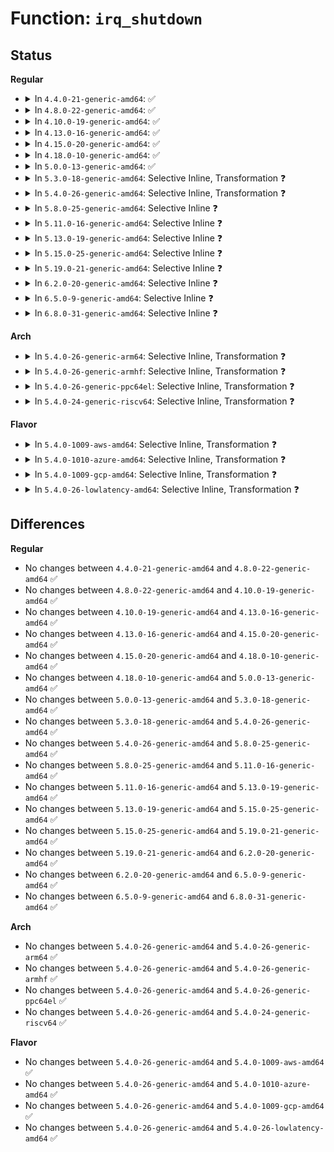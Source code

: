 # Function: <code>irq_shutdown</code>

## Status
<b>Regular</b>
<ul>
<li>
<details>
<summary>In <code>4.4.0-21-generic-amd64</code>: ✅</summary>

```c
void irq_shutdown(struct irq_desc * desc)
```

```json
{
  "name": "irq_shutdown",
  "collision_type": "Unique Global",
  "inline_type": "No",
  "funcs": [
    {
      "addr": 18446744071579754800,
      "name": "irq_shutdown",
      "external": true,
      "loc": "kernel/irq/chip.c:208",
      "file": "kernel/irq/chip.c",
      "inline": "seen, unknown",
      "caller_inline": [],
      "caller_func": [
        "kernel/irq/manage.c:__free_irq",
        "kernel/irq/autoprobe.c:probe_irq_mask",
        "kernel/irq/autoprobe.c:probe_irq_off",
        "kernel/irq/autoprobe.c:probe_irq_on"
      ]
    }
  ],
  "symbols": [
    {
      "addr": 18446744071579754800,
      "name": "irq_shutdown",
      "section": ".text",
      "bind": "STB_GLOBAL",
      "size": 105
    }
  ]
}
```
</details>
</li>
<li>
<details>
<summary>In <code>4.8.0-22-generic-amd64</code>: ✅</summary>

```c
void irq_shutdown(struct irq_desc * desc)
```

```json
{
  "name": "irq_shutdown",
  "collision_type": "Unique Global",
  "inline_type": "No",
  "funcs": [
    {
      "addr": 18446744071579777664,
      "name": "irq_shutdown",
      "external": true,
      "loc": "kernel/irq/chip.c:208",
      "file": "kernel/irq/chip.c",
      "inline": "seen, unknown",
      "caller_inline": [],
      "caller_func": [
        "kernel/irq/manage.c:__free_irq",
        "kernel/irq/autoprobe.c:probe_irq_off",
        "kernel/irq/autoprobe.c:probe_irq_mask",
        "kernel/irq/autoprobe.c:probe_irq_on"
      ]
    }
  ],
  "symbols": [
    {
      "addr": 18446744071579777664,
      "name": "irq_shutdown",
      "section": ".text",
      "bind": "STB_GLOBAL",
      "size": 105
    }
  ]
}
```
</details>
</li>
<li>
<details>
<summary>In <code>4.10.0-19-generic-amd64</code>: ✅</summary>

```c
void irq_shutdown(struct irq_desc * desc)
```

```json
{
  "name": "irq_shutdown",
  "collision_type": "Unique Global",
  "inline_type": "No",
  "funcs": [
    {
      "addr": 18446744071579804368,
      "name": "irq_shutdown",
      "external": true,
      "loc": "kernel/irq/chip.c:207",
      "file": "kernel/irq/chip.c",
      "inline": "seen, unknown",
      "caller_inline": [],
      "caller_func": [
        "kernel/irq/manage.c:__free_irq",
        "kernel/irq/autoprobe.c:probe_irq_off",
        "kernel/irq/autoprobe.c:probe_irq_mask",
        "kernel/irq/autoprobe.c:probe_irq_on"
      ]
    }
  ],
  "symbols": [
    {
      "addr": 18446744071579804368,
      "name": "irq_shutdown",
      "section": ".text",
      "bind": "STB_GLOBAL",
      "size": 102
    }
  ]
}
```
</details>
</li>
<li>
<details>
<summary>In <code>4.13.0-16-generic-amd64</code>: ✅</summary>

```c
void irq_shutdown(struct irq_desc * desc)
```

```json
{
  "name": "irq_shutdown",
  "collision_type": "Unique Global",
  "inline_type": "No",
  "funcs": [
    {
      "addr": 18446744071579801856,
      "name": "irq_shutdown",
      "external": true,
      "loc": "kernel/irq/chip.c:283",
      "file": "kernel/irq/chip.c",
      "inline": "seen, unknown",
      "caller_inline": [],
      "caller_func": [
        "kernel/irq/manage.c:__free_irq",
        "kernel/irq/autoprobe.c:probe_irq_off",
        "kernel/irq/autoprobe.c:probe_irq_mask",
        "kernel/irq/autoprobe.c:probe_irq_on",
        "kernel/irq/cpuhotplug.c:irq_migrate_all_off_this_cpu"
      ]
    }
  ],
  "symbols": [
    {
      "addr": 18446744071579801856,
      "name": "irq_shutdown",
      "section": ".text",
      "bind": "STB_GLOBAL",
      "size": 115
    }
  ]
}
```
</details>
</li>
<li>
<details>
<summary>In <code>4.15.0-20-generic-amd64</code>: ✅</summary>

```c
void irq_shutdown(struct irq_desc * desc)
```

```json
{
  "name": "irq_shutdown",
  "collision_type": "Unique Global",
  "inline_type": "No",
  "funcs": [
    {
      "addr": 18446744071579835856,
      "name": "irq_shutdown",
      "external": true,
      "loc": "kernel/irq/chip.c:306",
      "file": "kernel/irq/chip.c",
      "inline": "seen, unknown",
      "caller_inline": [],
      "caller_func": [
        "kernel/irq/manage.c:__free_irq",
        "kernel/irq/autoprobe.c:probe_irq_off",
        "kernel/irq/autoprobe.c:probe_irq_mask",
        "kernel/irq/autoprobe.c:probe_irq_on",
        "kernel/irq/cpuhotplug.c:irq_migrate_all_off_this_cpu"
      ]
    }
  ],
  "symbols": [
    {
      "addr": 18446744071579835856,
      "name": "irq_shutdown",
      "section": ".text",
      "bind": "STB_GLOBAL",
      "size": 118
    }
  ]
}
```
</details>
</li>
<li>
<details>
<summary>In <code>4.18.0-10-generic-amd64</code>: ✅</summary>

```c
void irq_shutdown(struct irq_desc * desc)
```

```json
{
  "name": "irq_shutdown",
  "collision_type": "Unique Global",
  "inline_type": "No",
  "funcs": [
    {
      "addr": 18446744071579869712,
      "name": "irq_shutdown",
      "external": true,
      "loc": "kernel/irq/chip.c:304",
      "file": "kernel/irq/chip.c",
      "inline": "seen, unknown",
      "caller_inline": [],
      "caller_func": [
        "kernel/irq/manage.c:__free_irq",
        "kernel/irq/autoprobe.c:probe_irq_off",
        "kernel/irq/autoprobe.c:probe_irq_mask",
        "kernel/irq/autoprobe.c:probe_irq_on",
        "kernel/irq/cpuhotplug.c:irq_migrate_all_off_this_cpu"
      ]
    }
  ],
  "symbols": [
    {
      "addr": 18446744071579869712,
      "name": "irq_shutdown",
      "section": ".text",
      "bind": "STB_GLOBAL",
      "size": 118
    }
  ]
}
```
</details>
</li>
<li>
<details>
<summary>In <code>5.0.0-13-generic-amd64</code>: ✅</summary>

```c
void irq_shutdown(struct irq_desc * desc)
```

```json
{
  "name": "irq_shutdown",
  "collision_type": "Unique Global",
  "inline_type": "No",
  "funcs": [
    {
      "addr": 18446744071579916752,
      "name": "irq_shutdown",
      "external": true,
      "loc": "kernel/irq/chip.c:304",
      "file": "kernel/irq/chip.c",
      "inline": "seen, unknown",
      "caller_inline": [],
      "caller_func": [
        "kernel/irq/manage.c:__free_irq",
        "kernel/irq/autoprobe.c:probe_irq_off",
        "kernel/irq/autoprobe.c:probe_irq_mask",
        "kernel/irq/autoprobe.c:probe_irq_on",
        "kernel/irq/cpuhotplug.c:irq_migrate_all_off_this_cpu"
      ]
    }
  ],
  "symbols": [
    {
      "addr": 18446744071579916752,
      "name": "irq_shutdown",
      "section": ".text",
      "bind": "STB_GLOBAL",
      "size": 118
    }
  ]
}
```
</details>
</li>
<li>
<details>
<summary>In <code>5.3.0-18-generic-amd64</code>: Selective Inline, Transformation ❓</summary>

```c
void irq_shutdown(struct irq_desc * desc)
```

```json
{
  "name": "irq_shutdown",
  "collision_type": "Unique Global",
  "inline_type": "Selective",
  "funcs": [
    {
      "addr": 18446744071579954917,
      "name": "irq_shutdown",
      "external": true,
      "loc": "kernel/irq/chip.c:304",
      "file": "kernel/irq/chip.c",
      "inline": "not declared, inlined",
      "caller_inline": [
        "kernel/irq/chip.c:irq_shutdown_and_deactivate"
      ],
      "caller_func": [
        "kernel/irq/manage.c:__free_irq",
        "kernel/irq/chip.c:irq_shutdown_and_deactivate"
      ]
    }
  ],
  "symbols": [
    {
      "addr": 18446744071579952528,
      "name": "irq_shutdown.part.0",
      "section": ".text",
      "bind": "STB_LOCAL",
      "size": 101
    },
    {
      "addr": 18446744071579954880,
      "name": "irq_shutdown",
      "section": ".text",
      "bind": "STB_GLOBAL",
      "size": 30
    }
  ]
}
```
</details>
</li>
<li>
<details>
<summary>In <code>5.4.0-26-generic-amd64</code>: Selective Inline, Transformation ❓</summary>

```c
void irq_shutdown(struct irq_desc * desc)
```

```json
{
  "name": "irq_shutdown",
  "collision_type": "Unique Global",
  "inline_type": "Selective",
  "funcs": [
    {
      "addr": 18446744071580004773,
      "name": "irq_shutdown",
      "external": true,
      "loc": "kernel/irq/chip.c:304",
      "file": "kernel/irq/chip.c",
      "inline": "not declared, inlined",
      "caller_inline": [
        "kernel/irq/chip.c:irq_shutdown_and_deactivate"
      ],
      "caller_func": [
        "kernel/irq/manage.c:__free_irq",
        "kernel/irq/chip.c:irq_shutdown_and_deactivate"
      ]
    }
  ],
  "symbols": [
    {
      "addr": 18446744071580002384,
      "name": "irq_shutdown.part.0",
      "section": ".text",
      "bind": "STB_LOCAL",
      "size": 101
    },
    {
      "addr": 18446744071580004736,
      "name": "irq_shutdown",
      "section": ".text",
      "bind": "STB_GLOBAL",
      "size": 30
    }
  ]
}
```
</details>
</li>
<li>
<details>
<summary>In <code>5.8.0-25-generic-amd64</code>: Selective Inline ❓</summary>

```c
void irq_shutdown(struct irq_desc * desc)
```

```json
{
  "name": "irq_shutdown",
  "collision_type": "Unique Global",
  "inline_type": "Selective",
  "funcs": [
    {
      "addr": 18446744071580054144,
      "name": "irq_shutdown",
      "external": true,
      "loc": "kernel/irq/chip.c:304",
      "file": "kernel/irq/chip.c",
      "inline": "not declared, inlined",
      "caller_inline": [],
      "caller_func": [
        "kernel/irq/manage.c:__free_irq",
        "kernel/irq/chip.c:irq_shutdown_and_deactivate"
      ]
    }
  ],
  "symbols": [
    {
      "addr": 18446744071580054144,
      "name": "irq_shutdown",
      "section": ".text",
      "bind": "STB_GLOBAL",
      "size": 206
    }
  ]
}
```
</details>
</li>
<li>
<details>
<summary>In <code>5.11.0-16-generic-amd64</code>: Selective Inline ❓</summary>

```c
void irq_shutdown(struct irq_desc * desc)
```

```json
{
  "name": "irq_shutdown",
  "collision_type": "Unique Global",
  "inline_type": "Selective",
  "funcs": [
    {
      "addr": 18446744071580036736,
      "name": "irq_shutdown",
      "external": true,
      "loc": "kernel/irq/chip.c:304",
      "file": "kernel/irq/chip.c",
      "inline": "not declared, inlined",
      "caller_inline": [],
      "caller_func": [
        "kernel/irq/manage.c:__free_irq",
        "kernel/irq/chip.c:irq_shutdown_and_deactivate"
      ]
    }
  ],
  "symbols": [
    {
      "addr": 18446744071580036736,
      "name": "irq_shutdown",
      "section": ".text",
      "bind": "STB_GLOBAL",
      "size": 206
    }
  ]
}
```
</details>
</li>
<li>
<details>
<summary>In <code>5.13.0-19-generic-amd64</code>: Selective Inline ❓</summary>

```c
void irq_shutdown(struct irq_desc * desc)
```

```json
{
  "name": "irq_shutdown",
  "collision_type": "Unique Global",
  "inline_type": "Selective",
  "funcs": [
    {
      "addr": 18446744071580037504,
      "name": "irq_shutdown",
      "external": true,
      "loc": "kernel/irq/chip.c:307",
      "file": "kernel/irq/chip.c",
      "inline": "not declared, inlined",
      "caller_inline": [],
      "caller_func": [
        "kernel/irq/manage.c:__free_irq",
        "kernel/irq/chip.c:irq_shutdown_and_deactivate"
      ]
    }
  ],
  "symbols": [
    {
      "addr": 18446744071580037504,
      "name": "irq_shutdown",
      "section": ".text",
      "bind": "STB_GLOBAL",
      "size": 206
    }
  ]
}
```
</details>
</li>
<li>
<details>
<summary>In <code>5.15.0-25-generic-amd64</code>: Selective Inline ❓</summary>

```c
void irq_shutdown(struct irq_desc * desc)
```

```json
{
  "name": "irq_shutdown",
  "collision_type": "Unique Global",
  "inline_type": "Selective",
  "funcs": [
    {
      "addr": 18446744071580170064,
      "name": "irq_shutdown",
      "external": true,
      "loc": "kernel/irq/chip.c:307",
      "file": "kernel/irq/chip.c",
      "inline": "not declared, inlined",
      "caller_inline": [],
      "caller_func": [
        "kernel/irq/manage.c:__free_irq",
        "kernel/irq/chip.c:irq_shutdown_and_deactivate"
      ]
    }
  ],
  "symbols": [
    {
      "addr": 18446744071580170064,
      "name": "irq_shutdown",
      "section": ".text",
      "bind": "STB_GLOBAL",
      "size": 206
    }
  ]
}
```
</details>
</li>
<li>
<details>
<summary>In <code>5.19.0-21-generic-amd64</code>: Selective Inline ❓</summary>

```c
void irq_shutdown(struct irq_desc * desc)
```

```json
{
  "name": "irq_shutdown",
  "collision_type": "Unique Global",
  "inline_type": "Selective",
  "funcs": [
    {
      "addr": 18446744071580316912,
      "name": "irq_shutdown",
      "external": true,
      "loc": "kernel/irq/chip.c:304",
      "file": "kernel/irq/chip.c",
      "inline": "not declared, inlined",
      "caller_inline": [],
      "caller_func": [
        "kernel/irq/manage.c:__free_irq",
        "kernel/irq/chip.c:irq_shutdown_and_deactivate"
      ]
    }
  ],
  "symbols": [
    {
      "addr": 18446744071580316912,
      "name": "irq_shutdown",
      "section": ".text",
      "bind": "STB_GLOBAL",
      "size": 233
    }
  ]
}
```
</details>
</li>
<li>
<details>
<summary>In <code>6.2.0-20-generic-amd64</code>: Selective Inline ❓</summary>

```c
void irq_shutdown(struct irq_desc * desc)
```

```json
{
  "name": "irq_shutdown",
  "collision_type": "Unique Global",
  "inline_type": "Selective",
  "funcs": [
    {
      "addr": 18446744071580530816,
      "name": "irq_shutdown",
      "external": true,
      "loc": "kernel/irq/chip.c:306",
      "file": "kernel/irq/chip.c",
      "inline": "not declared, inlined",
      "caller_inline": [],
      "caller_func": [
        "kernel/irq/manage.c:__free_irq",
        "kernel/irq/chip.c:irq_shutdown_and_deactivate"
      ]
    }
  ],
  "symbols": [
    {
      "addr": 18446744071580530816,
      "name": "irq_shutdown",
      "section": ".text",
      "bind": "STB_GLOBAL",
      "size": 233
    }
  ]
}
```
</details>
</li>
<li>
<details>
<summary>In <code>6.5.0-9-generic-amd64</code>: Selective Inline ❓</summary>

```c
void irq_shutdown(struct irq_desc * desc)
```

```json
{
  "name": "irq_shutdown",
  "collision_type": "Unique Global",
  "inline_type": "Selective",
  "funcs": [
    {
      "addr": 18446744071580604261,
      "name": "irq_shutdown",
      "external": true,
      "loc": "kernel/irq/chip.c:306",
      "file": "kernel/irq/chip.c",
      "inline": "not declared, inlined",
      "caller_inline": [
        "kernel/irq/chip.c:irq_shutdown_and_deactivate",
        "kernel/irq/chip.c:irq_shutdown_and_deactivate"
      ],
      "caller_func": [
        "kernel/irq/manage.c:__free_irq"
      ]
    }
  ],
  "symbols": [
    {
      "addr": 18446744071580604096,
      "name": "irq_shutdown",
      "section": ".text",
      "bind": "STB_GLOBAL",
      "size": 135
    }
  ]
}
```
</details>
</li>
<li>
<details>
<summary>In <code>6.8.0-31-generic-amd64</code>: Selective Inline ❓</summary>

```c
void irq_shutdown(struct irq_desc * desc)
```

```json
{
  "name": "irq_shutdown",
  "collision_type": "Unique Global",
  "inline_type": "Selective",
  "funcs": [
    {
      "addr": 18446744071580668773,
      "name": "irq_shutdown",
      "external": true,
      "loc": "kernel/irq/chip.c:306",
      "file": "kernel/irq/chip.c",
      "inline": "not declared, inlined",
      "caller_inline": [
        "kernel/irq/chip.c:irq_shutdown_and_deactivate",
        "kernel/irq/chip.c:irq_shutdown_and_deactivate"
      ],
      "caller_func": [
        "kernel/irq/manage.c:__free_irq"
      ]
    }
  ],
  "symbols": [
    {
      "addr": 18446744071580668608,
      "name": "irq_shutdown",
      "section": ".text",
      "bind": "STB_GLOBAL",
      "size": 135
    }
  ]
}
```
</details>
</li>
</ul>
<b>Arch</b>
<ul>
<li>
<details>
<summary>In <code>5.4.0-26-generic-arm64</code>: Selective Inline, Transformation ❓</summary>

```c
void irq_shutdown(struct irq_desc * desc)
```

```json
{
  "name": "irq_shutdown",
  "collision_type": "Unique Global",
  "inline_type": "Selective",
  "funcs": [
    {
      "addr": 18446603336491200760,
      "name": "irq_shutdown",
      "external": true,
      "loc": "kernel/irq/chip.c:304",
      "file": "kernel/irq/chip.c",
      "inline": "not declared, inlined",
      "caller_inline": [
        "kernel/irq/chip.c:irq_shutdown_and_deactivate"
      ],
      "caller_func": [
        "kernel/irq/manage.c:__free_irq",
        "kernel/irq/chip.c:irq_shutdown_and_deactivate"
      ]
    }
  ],
  "symbols": [
    {
      "addr": 18446603336491196312,
      "name": "irq_shutdown.part.0",
      "section": ".text",
      "bind": "STB_LOCAL",
      "size": 148
    },
    {
      "addr": 18446603336491200680,
      "name": "irq_shutdown",
      "section": ".text",
      "bind": "STB_GLOBAL",
      "size": 56
    }
  ]
}
```
</details>
</li>
<li>
<details>
<summary>In <code>5.4.0-26-generic-armhf</code>: Selective Inline, Transformation ❓</summary>

```c
void irq_shutdown(struct irq_desc * desc)
```

```json
{
  "name": "irq_shutdown",
  "collision_type": "Unique Global",
  "inline_type": "Selective",
  "funcs": [
    {
      "addr": 3225219820,
      "name": "irq_shutdown",
      "external": true,
      "loc": "kernel/irq/chip.c:304",
      "file": "kernel/irq/chip.c",
      "inline": "not declared, inlined",
      "caller_inline": [
        "kernel/irq/chip.c:irq_shutdown_and_deactivate"
      ],
      "caller_func": [
        "kernel/irq/manage.c:__free_irq",
        "kernel/irq/chip.c:irq_shutdown_and_deactivate"
      ]
    }
  ],
  "symbols": [
    {
      "addr": 3225217156,
      "name": "irq_shutdown.part.0",
      "section": ".text",
      "bind": "STB_LOCAL",
      "size": 116
    },
    {
      "addr": 3225219756,
      "name": "irq_shutdown",
      "section": ".text",
      "bind": "STB_GLOBAL",
      "size": 44
    }
  ]
}
```
</details>
</li>
<li>
<details>
<summary>In <code>5.4.0-26-generic-ppc64el</code>: Selective Inline, Transformation ❓</summary>

```c
void irq_shutdown(struct irq_desc * desc)
```

```json
{
  "name": "irq_shutdown",
  "collision_type": "Unique Global",
  "inline_type": "Selective",
  "funcs": [
    {
      "addr": 13835058055284103616,
      "name": "irq_shutdown",
      "external": true,
      "loc": "kernel/irq/chip.c:304",
      "file": "kernel/irq/chip.c",
      "inline": "not declared, inlined",
      "caller_inline": [
        "kernel/irq/chip.c:irq_shutdown_and_deactivate"
      ],
      "caller_func": [
        "kernel/irq/manage.c:__free_irq",
        "kernel/irq/chip.c:irq_shutdown_and_deactivate"
      ]
    }
  ],
  "symbols": [
    {
      "addr": 13835058055284099920,
      "name": "irq_shutdown.part.0",
      "section": ".text",
      "bind": "STB_LOCAL",
      "size": 204
    },
    {
      "addr": 13835058055284103552,
      "name": "irq_shutdown",
      "section": ".text",
      "bind": "STB_GLOBAL",
      "size": 36
    }
  ]
}
```
</details>
</li>
<li>
<details>
<summary>In <code>5.4.0-24-generic-riscv64</code>: Selective Inline, Transformation ❓</summary>

```c
void irq_shutdown(struct irq_desc * desc)
```

```json
{
  "name": "irq_shutdown",
  "collision_type": "Unique Global",
  "inline_type": "Selective",
  "funcs": [
    {
      "addr": 18446743936271742670,
      "name": "irq_shutdown",
      "external": true,
      "loc": "kernel/irq/chip.c:304",
      "file": "kernel/irq/chip.c",
      "inline": "not declared, inlined",
      "caller_inline": [
        "kernel/irq/chip.c:irq_shutdown_and_deactivate"
      ],
      "caller_func": [
        "kernel/irq/manage.c:__free_irq",
        "kernel/irq/chip.c:irq_shutdown_and_deactivate"
      ]
    }
  ],
  "symbols": [
    {
      "addr": 18446743936271739558,
      "name": "irq_shutdown.part.0",
      "section": ".text",
      "bind": "STB_LOCAL",
      "size": 98
    },
    {
      "addr": 18446743936271742594,
      "name": "irq_shutdown",
      "section": ".text",
      "bind": "STB_GLOBAL",
      "size": 54
    }
  ]
}
```
</details>
</li>
</ul>
<b>Flavor</b>
<ul>
<li>
<details>
<summary>In <code>5.4.0-1009-aws-amd64</code>: Selective Inline, Transformation ❓</summary>

```c
void irq_shutdown(struct irq_desc * desc)
```

```json
{
  "name": "irq_shutdown",
  "collision_type": "Unique Global",
  "inline_type": "Selective",
  "funcs": [
    {
      "addr": 18446744071579973509,
      "name": "irq_shutdown",
      "external": true,
      "loc": "kernel/irq/chip.c:304",
      "file": "kernel/irq/chip.c",
      "inline": "not declared, inlined",
      "caller_inline": [
        "kernel/irq/chip.c:irq_shutdown_and_deactivate"
      ],
      "caller_func": [
        "kernel/irq/manage.c:__free_irq",
        "kernel/irq/chip.c:irq_shutdown_and_deactivate"
      ]
    }
  ],
  "symbols": [
    {
      "addr": 18446744071579971120,
      "name": "irq_shutdown.part.0",
      "section": ".text",
      "bind": "STB_LOCAL",
      "size": 101
    },
    {
      "addr": 18446744071579973472,
      "name": "irq_shutdown",
      "section": ".text",
      "bind": "STB_GLOBAL",
      "size": 30
    }
  ]
}
```
</details>
</li>
<li>
<details>
<summary>In <code>5.4.0-1010-azure-amd64</code>: Selective Inline, Transformation ❓</summary>

```c
void irq_shutdown(struct irq_desc * desc)
```

```json
{
  "name": "irq_shutdown",
  "collision_type": "Unique Global",
  "inline_type": "Selective",
  "funcs": [
    {
      "addr": 18446744071579911317,
      "name": "irq_shutdown",
      "external": true,
      "loc": "kernel/irq/chip.c:304",
      "file": "kernel/irq/chip.c",
      "inline": "not declared, inlined",
      "caller_inline": [
        "kernel/irq/chip.c:irq_shutdown_and_deactivate"
      ],
      "caller_func": [
        "kernel/irq/manage.c:__free_irq",
        "kernel/irq/chip.c:irq_shutdown_and_deactivate"
      ]
    }
  ],
  "symbols": [
    {
      "addr": 18446744071579908944,
      "name": "irq_shutdown.part.0",
      "section": ".text",
      "bind": "STB_LOCAL",
      "size": 101
    },
    {
      "addr": 18446744071579911280,
      "name": "irq_shutdown",
      "section": ".text",
      "bind": "STB_GLOBAL",
      "size": 30
    }
  ]
}
```
</details>
</li>
<li>
<details>
<summary>In <code>5.4.0-1009-gcp-amd64</code>: Selective Inline, Transformation ❓</summary>

```c
void irq_shutdown(struct irq_desc * desc)
```

```json
{
  "name": "irq_shutdown",
  "collision_type": "Unique Global",
  "inline_type": "Selective",
  "funcs": [
    {
      "addr": 18446744071579965045,
      "name": "irq_shutdown",
      "external": true,
      "loc": "kernel/irq/chip.c:304",
      "file": "kernel/irq/chip.c",
      "inline": "not declared, inlined",
      "caller_inline": [
        "kernel/irq/chip.c:irq_shutdown_and_deactivate"
      ],
      "caller_func": [
        "kernel/irq/manage.c:__free_irq",
        "kernel/irq/chip.c:irq_shutdown_and_deactivate"
      ]
    }
  ],
  "symbols": [
    {
      "addr": 18446744071579962656,
      "name": "irq_shutdown.part.0",
      "section": ".text",
      "bind": "STB_LOCAL",
      "size": 101
    },
    {
      "addr": 18446744071579965008,
      "name": "irq_shutdown",
      "section": ".text",
      "bind": "STB_GLOBAL",
      "size": 30
    }
  ]
}
```
</details>
</li>
<li>
<details>
<summary>In <code>5.4.0-26-lowlatency-amd64</code>: Selective Inline, Transformation ❓</summary>

```c
void irq_shutdown(struct irq_desc * desc)
```

```json
{
  "name": "irq_shutdown",
  "collision_type": "Unique Global",
  "inline_type": "Selective",
  "funcs": [
    {
      "addr": 18446744071580011573,
      "name": "irq_shutdown",
      "external": true,
      "loc": "kernel/irq/chip.c:304",
      "file": "kernel/irq/chip.c",
      "inline": "not declared, inlined",
      "caller_inline": [
        "kernel/irq/chip.c:irq_shutdown_and_deactivate"
      ],
      "caller_func": [
        "kernel/irq/manage.c:__free_irq",
        "kernel/irq/chip.c:irq_shutdown_and_deactivate"
      ]
    }
  ],
  "symbols": [
    {
      "addr": 18446744071580009712,
      "name": "irq_shutdown.part.0",
      "section": ".text",
      "bind": "STB_LOCAL",
      "size": 101
    },
    {
      "addr": 18446744071580011536,
      "name": "irq_shutdown",
      "section": ".text",
      "bind": "STB_GLOBAL",
      "size": 30
    }
  ]
}
```
</details>
</li>
</ul>

## Differences
<b>Regular</b>
<ul>
<li>
No changes between <code>4.4.0-21-generic-amd64</code> and <code>4.8.0-22-generic-amd64</code> ✅
</li>
<li>
No changes between <code>4.8.0-22-generic-amd64</code> and <code>4.10.0-19-generic-amd64</code> ✅
</li>
<li>
No changes between <code>4.10.0-19-generic-amd64</code> and <code>4.13.0-16-generic-amd64</code> ✅
</li>
<li>
No changes between <code>4.13.0-16-generic-amd64</code> and <code>4.15.0-20-generic-amd64</code> ✅
</li>
<li>
No changes between <code>4.15.0-20-generic-amd64</code> and <code>4.18.0-10-generic-amd64</code> ✅
</li>
<li>
No changes between <code>4.18.0-10-generic-amd64</code> and <code>5.0.0-13-generic-amd64</code> ✅
</li>
<li>
No changes between <code>5.0.0-13-generic-amd64</code> and <code>5.3.0-18-generic-amd64</code> ✅
</li>
<li>
No changes between <code>5.3.0-18-generic-amd64</code> and <code>5.4.0-26-generic-amd64</code> ✅
</li>
<li>
No changes between <code>5.4.0-26-generic-amd64</code> and <code>5.8.0-25-generic-amd64</code> ✅
</li>
<li>
No changes between <code>5.8.0-25-generic-amd64</code> and <code>5.11.0-16-generic-amd64</code> ✅
</li>
<li>
No changes between <code>5.11.0-16-generic-amd64</code> and <code>5.13.0-19-generic-amd64</code> ✅
</li>
<li>
No changes between <code>5.13.0-19-generic-amd64</code> and <code>5.15.0-25-generic-amd64</code> ✅
</li>
<li>
No changes between <code>5.15.0-25-generic-amd64</code> and <code>5.19.0-21-generic-amd64</code> ✅
</li>
<li>
No changes between <code>5.19.0-21-generic-amd64</code> and <code>6.2.0-20-generic-amd64</code> ✅
</li>
<li>
No changes between <code>6.2.0-20-generic-amd64</code> and <code>6.5.0-9-generic-amd64</code> ✅
</li>
<li>
No changes between <code>6.5.0-9-generic-amd64</code> and <code>6.8.0-31-generic-amd64</code> ✅
</li>
</ul>
<b>Arch</b>
<ul>
<li>
No changes between <code>5.4.0-26-generic-amd64</code> and <code>5.4.0-26-generic-arm64</code> ✅
</li>
<li>
No changes between <code>5.4.0-26-generic-amd64</code> and <code>5.4.0-26-generic-armhf</code> ✅
</li>
<li>
No changes between <code>5.4.0-26-generic-amd64</code> and <code>5.4.0-26-generic-ppc64el</code> ✅
</li>
<li>
No changes between <code>5.4.0-26-generic-amd64</code> and <code>5.4.0-24-generic-riscv64</code> ✅
</li>
</ul>
<b>Flavor</b>
<ul>
<li>
No changes between <code>5.4.0-26-generic-amd64</code> and <code>5.4.0-1009-aws-amd64</code> ✅
</li>
<li>
No changes between <code>5.4.0-26-generic-amd64</code> and <code>5.4.0-1010-azure-amd64</code> ✅
</li>
<li>
No changes between <code>5.4.0-26-generic-amd64</code> and <code>5.4.0-1009-gcp-amd64</code> ✅
</li>
<li>
No changes between <code>5.4.0-26-generic-amd64</code> and <code>5.4.0-26-lowlatency-amd64</code> ✅
</li>
</ul>
